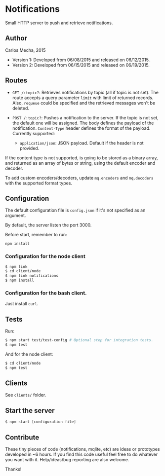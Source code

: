 # Notifications

Small HTTP server to push and retrieve notifications.

## Author

Carlos Mecha, 2015

- Version 1: Developed from 06/08/2015 and released on 06/12/2015.
- Version 2: Developed from 06/15/2015 and released on 06/19/2015.

## Routes

- `GET /:topic?`: Retrieves notifications by topic (all if topic is not set). The route accepts a
query parameter `limit` with limit of returned records. Also, `requeue` could be specified and the retrieved messages won't
be deleted.

- `POST /:topic?`: Pushes a notification to the server. If the topic is not set, the default one will be assigned.
The body defines the payload of the notification. `Content-Type` header defines the format of the payload. Currently supported:

    - `application/json`: JSON payload. Default if the header is not provided.

If the content type is not supported, is going to be stored as a binary array, and returned as an array of bytes or string, using
the default encoder and decoder.

To add custom encoders/decoders, update `mq.encoders` and `mq.decoders` with the supported format types. 

## Configuration
The default configuration file is `config.json` if it's not specified as an argument.

By default, the server listen the port 3000.

Before start, remember to run:

```bash
npm install
```

### Configuration for the node client
```bash
$ npm link
$ cd client/node
$ npm link notifications
$ npm install
```

### Configuration for the bash client.
Just install `curl`.

## Tests
Run:
```bash
$ npm start test/test-config # Optional step for integration tests.
$ npm test
```

And for the node client:
```bash
$ cd client/node
$ npm test
```

## Clients
See `clients/` folder.

## Start the server

```bash
$ npm start [configuration file]
```

## Contribute

These tiny pieces of code (notifications, mqlite, etc) are ideas or prototypes developed in
~6 hours. If you find this code useful feel free to do whatever you want with it. Help/ideas/bug
reporting are also welcome.

Thanks!

